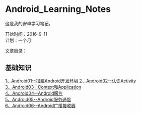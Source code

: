 # Android_Learning_Notes

这是我的安卓学习笔记。

开始时间：2016-9-11   
计划：一个月

文章目录：

## 基础知识
 [1、Android01--搭建Android开发环境](notes/01.SDK.md) 
 [2、Android02--认识Activity](notes/02.Activity.md)<br>
 [3、Android03--Context和Application](notes/03.Context.md)<br>
 [4、Android04--Android服务](notes/04.Service.md)<br>
 [5、Android05--Android服务通信](notes/05.ServiceConnect.md)<br>
 [6、Android06--Android广播接收器](notes/06.BroadcastReceiver.md)<br>
